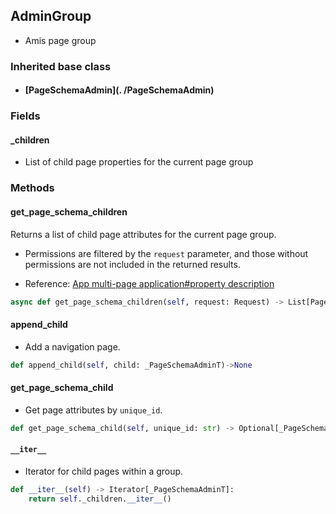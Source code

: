## AdminGroup

- Amis page group

### Inherited base class

- #### [PageSchemaAdmin](. /PageSchemaAdmin)



### Fields

#### _children

- List of child page properties for the current page group



### Methods

#### get_page_schema_children

Returns a list of child page attributes for the current page group.

- Permissions are filtered by the `request` parameter, and those without permissions are not included in the returned results.

- Reference: [App multi-page application#property description](https://baidu.gitee.io/amis/zh-CN/components/app#属性说明)

```python
async def get_page_schema_children(self, request: Request) -> List[PageSchema]
```


#### append_child

- Add a navigation page.

```python
def append_child(self, child: _PageSchemaAdminT)->None
```

#### get_page_schema_child

- Get page attributes by `unique_id`.

``` python
def get_page_schema_child(self, unique_id: str) -> Optional[_PageSchemaAdminT]
```

#### `__iter__`

- Iterator for child pages within a group.

``` python
def __iter__(self) -> Iterator[_PageSchemaAdminT]:
    return self._children.__iter__()
```